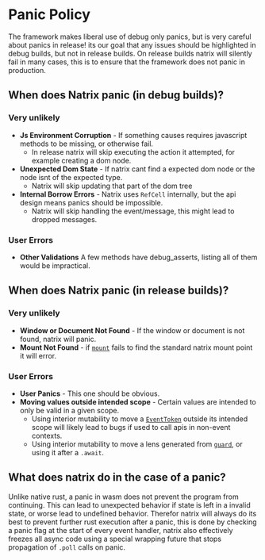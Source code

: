 # Panic Policy

The framework makes liberal use of debug only panics, but is very careful about panics in release! its our goal that any issues should be highlighted in debug builds, but not in release builds. On release builds natrix will silently fail in many cases, this is to ensure that the framework does not panic in production.

## When does Natrix panic (in debug builds)?

### Very unlikely
- **Js Environment Corruption** - If something causes requires javascript methods to be missing, or otherwise fail.
  - In release natrix will skip executing the action it attempted, for example creating a dom node.
- **Unexpected Dom State** - If natrix cant find a expected dom node or the node isnt of the expected type.
  - Natrix will skip updating that part of the dom tree
- **Internal Borrow Errors** - Natrix uses `RefCell` internally, but the api design means panics should be impossible.
    - Natrix will skip handling the event/message, this might lead to dropped messages.

### User Errors
- **Other Validations** A few methods have debug_asserts, listing all of them would be impractical.

## When does Natrix panic (in release builds)?

### Very unlikely
- **Window or Document Not Found** - If the window or document is not found, natrix will panic.
- **Mount Not Found** - if [`mount`](reactivity::mount::mount) fails to find the standard natrix mount point it will error.

### User Errors
- **User Panics** - This one should be obvious.
- **Moving values outside intended scope** - Certain values are intended to only be valid in a given scope.
    - Using interior mutability to move a [`EventToken`](reactivity::state::EventToken) outside its intended scope will likely lead to bugs if used to call apis in non-event contexts.
    - Using interior mutability to move a lens generated from [`guard`](reactivity::state::RenderCtx::guard), or using it after a `.await`.

## What does natrix do in the case of a panic?
Unlike native rust, a panic in wasm does not prevent the program from continuing. This can lead to unexpected behavior if state is left in a invalid state, or worse lead to undefined behavior.
Therefor natrix will always do its best to prevent further rust execution after a panic, this is done by checking a panic flag at the start of every event handler, natrix also effectively freezes all async code using a special wrapping future that stops propagation of `.poll` calls on panic. 

